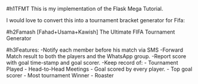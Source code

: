 #h1TFMT
This is my implementation of the Flask Mega Tutorial.

I would love to convert this into a tournament bracket generator for Fifa:

#h2Famash [Fahad+Usama+Kawish] The Ultimate FIFA Tournament Generator

#h3Features:
-Notify each member before his match via SMS
-Forward Match result to both the players and the WhatsApp group.
-Report score with goal time-stamp and goal scorer.
-Keep record of:
	- Tournament Played
	- Head-to-Head Meetings
	- Goal scored by every player.
	- Top goal scorer
	- Most tournament Winner
	- Roaster

